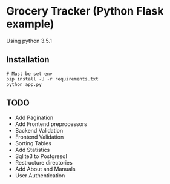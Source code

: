 # Grocery Tracker (Python Flask example)

Using python 3.5.1

## Installation
```
# Must be set env 
pip install -U -r requirements.txt 
python app.py
```


## TODO
- Add Pagination
- Add Frontend preprocessors
- Backend Validation 
- Frontend Validation 
- Sorting Tables
- Add Statistics
- Sqlite3 to Postgresql 
- Restructure directories
- Add About and Manuals
- User Authentication
